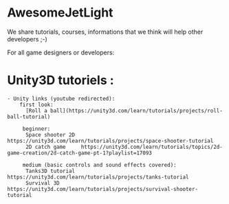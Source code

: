 # AwesomeJetLight
We share tutorials, courses, informations that we think will help other developers ;-)

For all game designers or developers:
# Unity3D tutoriels :
    - Unity links (youtube redirected): 
        first look: 
          [Roll a ball](https://unity3d.com/learn/tutorials/projects/roll-ball-tutorial)
              
         beginner:
          Space shooter 2D  https://unity3d.com/learn/tutorials/projects/space-shooter-tutorial
          2D catch game     https://unity3d.com/learn/tutorials/topics/2d-game-creation/2d-catch-game-pt-1?playlist=17093
              
         medium (basic controls and sound effects covered): 
          Tanks3D tutorial  https://unity3d.com/learn/tutorials/projects/tanks-tutorial
          Survival 3D       https://unity3d.com/learn/tutorials/projects/survival-shooter-tutorial 
          
